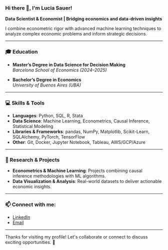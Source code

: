 ### Hi there 👋, I'm Lucia Sauer!  

**Data Scientist & Economist | Bridging economics and data-driven insights**

I combine econometric rigor with advanced machine learning techniques to analyze complex economic problems and inform strategic decisions.

---

### 🎓 Education
- **Master’s Degree in Data Science for Decision Making**  
  _Barcelona School of Economics (2024–2025)_  

- **Bachelor’s Degree in Economics**  
  _University of Buenos Aires (UBA)_

---

### 💻 Skills & Tools
- **Languages**: Python, SQL, R, Stata
- **Data Science**: Machine Learning, Econometrics, Causal Inference, Statistical Modeling
- **Libraries & Frameworks**: pandas, NumPy, Matplotlib, Scikit-Learn, SQLAlchemy, PyTorch, TensorFlow
- **Other**: Git, Docker, Jupyter Notebook, Tableau, AWS/GCP/Azure

---

### 📌 Research & Projects
- **Econometrics & Machine Learning**: Projects combining causal inference methodologies with ML algorithms.
- **Data Visualization & Analysis**: Real-world datasets to deliver actionable economic insights.

---

### 📫 Connect with me:
- [LinkedIn](your-linkedin-url)
- [Email](mailto:your.email@example.com)

---

Thanks for visiting my profile! Let's collaborate or connect to discuss exciting opportunities. 🚀

